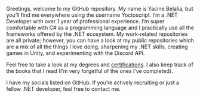 Greetings, welcome to my GitHub repository. My name is Yacine Belalia, but you’ll find me everywhere using the username Yoctoscript. I’m a .NET Developer with over 1 year of professional experience. I’m super comfortable with C# as a programming language and I practically use all the frameworks offered by the .NET ecosystem. My work-related repositories are all private; however, you can have a look at my public repositories which are a mix of all the things I love doing, sharpening my .NET skills, creating games in Unity, and experimenting with the Discord API.

Feel free to take a look at my degrees and [certifications](https://github.com/yoctoscript/yoctoscript/tree/main/Certifications). I also keep track of the books that I read (I’m very forgetful of the ones I’ve completed).

I have my socials listed on GitHub. If you’re actively recruiting or just a fellow .NET developer, feel free to contact me. 